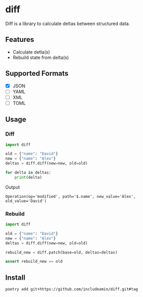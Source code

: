 # diff

Diff is a library to calculate deltas between structured data.

## Features

- Calculate detla(s)
- Rebuild state from delta(s)

## Supported Formats

- [x] JSON
- [ ] YAML
- [ ] XML
- [ ] TOML

## Usage

### Diff

```python
import diff

old = {"name": "David"}
new = {"name": "Alex"}
deltas = diff.diff(new=new, old=old)

for delta in deltas:
    print(delta)

```

Output

```text
Operation(op='modified', path='$.name', new_value='Alex', old_value='David')
```

### Rebuild

```python
import diff

old = {"name": "David"}
new = {"name": "Alex"}
deltas = diff.diff(new=new, old=old)

rebuild_new = diff.patch(base=old, deltas=deltas)

assert rebuild_new == old
```

## Install

```bash
poetry add git+https://github.com/includeamin/diff.git#tag
```